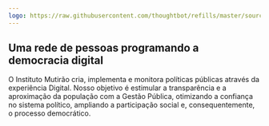 ```yaml
---
logo: https://raw.githubusercontent.com/thoughtbot/refills/master/source/images/placeholder_logo_1.png
---
```


## Uma rede de pessoas programando a democracia digital

O Instituto Mutirão cria, implementa e monitora políticas públicas através da experiência Digital. Nosso objetivo é estimular a transparência e a aproximação da população com a Gestão Pública, otimizando a confiança no sistema político, ampliando a participação social e, consequentemente, o processo democrático.
